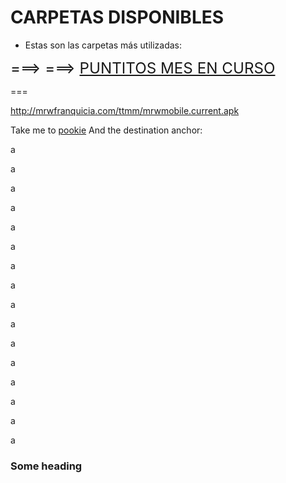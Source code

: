 CARPETAS DISPONIBLES
=====================

 
* Estas son las carpetas más utilizadas:

<big><big><big>
    ===> ===> [PUNTITOS MES EN CURSO](http://oklgrtuhcu.log99.es/MENS_R213/2_ACTIVIDAD/Puntitos/Octubre-2017.md)
</big></big></big>


===

<http://mrwfranquicia.com/ttmm/mrwmobile.current.apk>


Take me to [pookie](#pookie)
And the destination anchor:

a

a

a

a

a

a

a

a

a

a

a

a

a

a

a

a

### <a name="pookie"></a>Some heading